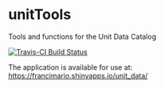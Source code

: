 # unitTools
Tools and functions for the Unit Data Catalog

[![Travis-CI Build Status](https://travis-ci.org/brunaw/vagalumeR.svg?branch=master)](https://travis-ci.org/brunaw/unitTools)


The application is available for use at: https://francimario.shinyapps.io/unit_data/